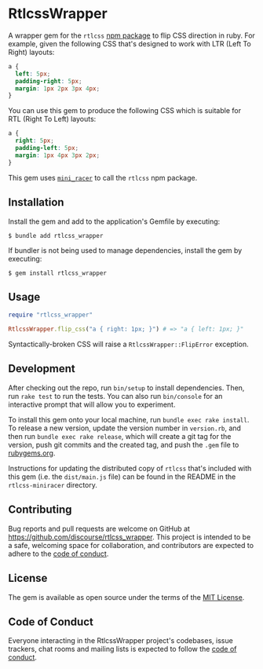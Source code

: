 # RtlcssWrapper

A wrapper gem for the `rtlcss` [npm package](https://www.npmjs.com/package/rtlcss) to flip CSS direction in ruby. For example, given the following CSS that's designed to work with LTR (Left To Right) layouts:

```css
a {
  left: 5px;
  padding-right: 5px;
  margin: 1px 2px 3px 4px;
}
```

You can use this gem to produce the following CSS which is suitable for RTL (Right To Left) layouts:

```css
a {
  right: 5px;
  padding-left: 5px;
  margin: 1px 4px 3px 2px;
}
```

This gem uses [`mini_racer`](https://github.com/rubyjs/mini_racer) to call the `rtlcss` npm package.

## Installation

Install the gem and add to the application's Gemfile by executing:

    $ bundle add rtlcss_wrapper

If bundler is not being used to manage dependencies, install the gem by executing:

    $ gem install rtlcss_wrapper

## Usage

```ruby
require "rtlcss_wrapper"

RtlcssWrapper.flip_css("a { right: 1px; }") # => "a { left: 1px; }"
```

Syntactically-broken CSS will raise a `RtlcssWrapper::FlipError` exception.

## Development

After checking out the repo, run `bin/setup` to install dependencies. Then, run `rake test` to run the tests. You can also run `bin/console` for an interactive prompt that will allow you to experiment.

To install this gem onto your local machine, run `bundle exec rake install`. To release a new version, update the version number in `version.rb`, and then run `bundle exec rake release`, which will create a git tag for the version, push git commits and the created tag, and push the `.gem` file to [rubygems.org](https://rubygems.org).

Instructions for updating the distributed copy of `rtlcss` that's included with this gem (i.e. the `dist/main.js` file) can be found in the README in the `rtlcss-miniracer` directory.

## Contributing

Bug reports and pull requests are welcome on GitHub at https://github.com/discourse/rtlcss_wrapper. This project is intended to be a safe, welcoming space for collaboration, and contributors are expected to adhere to the [code of conduct](https://github.com/discourse/rtlcss_wrapper/blob/main/CODE_OF_CONDUCT.md).

## License

The gem is available as open source under the terms of the [MIT License](https://opensource.org/licenses/MIT).

## Code of Conduct

Everyone interacting in the RtlcssWrapper project's codebases, issue trackers, chat rooms and mailing lists is expected to follow the [code of conduct](https://github.com/discourse/rtlcss_wrapper/blob/main/CODE_OF_CONDUCT.md).
